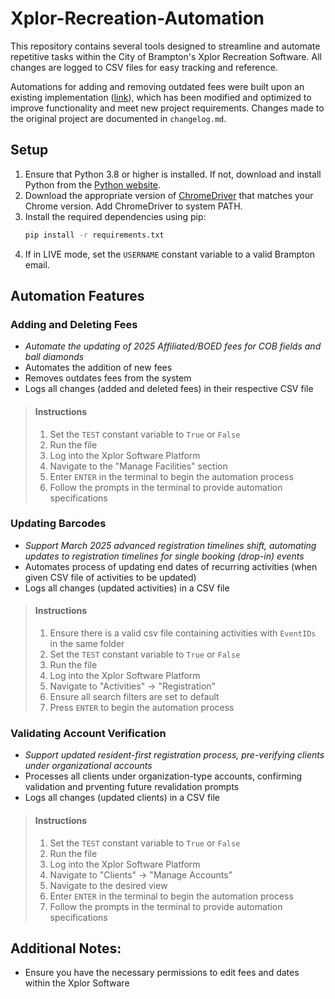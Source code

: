 # Xplor-Recreation-Automation

This repository contains several tools designed to streamline and automate repetitive tasks within the City of Brampton's Xplor Recreation Software. All changes are logged to CSV files for easy tracking and reference. 

Automations for adding and removing outdated fees were built upon an existing implementation ([link](https://github.com/Mintches/City-of-Brampton-Recreation)), which has been modified and optimized to improve functionality and meet new project requirements. Changes made to the original project are documented in `changelog.md`.

## Setup
1. Ensure that Python 3.8 or higher is installed. If not, download and install Python from the [Python website](https://www.python.org/downloads/).
2. Download the appropriate version of [ChromeDriver](https://developer.chrome.com/docs/chromedriver/downloads) that matches your Chrome version. Add ChromeDriver to system PATH. 
3. Install the required dependencies using pip:
    ```bash
    pip install -r requirements.txt

4. If in LIVE mode, set the `USERNAME` constant variable to a valid Brampton email.

## Automation Features 
### Adding and Deleting Fees
* *Automate the updating of 2025 Affiliated/BOED fees for COB fields and ball diamonds*
* Automates the addition of new fees
* Removes outdates fees from the system
* Logs all changes (added and deleted fees) in their respective CSV file

> #### Instructions
> 1. Set the `TEST` constant variable to `True` or `False`
> 2. Run the file
> 3. Log into the Xplor Software Platform
> 4. Navigate to the "Manage Facilities" section
> 5. Enter `ENTER` in the terminal to begin the automation process
> 6. Follow the prompts in the terminal to provide automation specifications

### Updating Barcodes
* *Support March 2025 advanced registration timelines shift, automating updates to registration timelines for single booking (drop-in) events*
* Automates process of updating end dates of recurring activities (when given CSV file of activities to be updated)
* Logs all changes (updated activities) in a CSV file

> #### Instructions
> 1. Ensure there is a valid csv file containing activities with `EventIDs` in the same folder
> 2. Set the `TEST` constant variable to `True` or `False`
> 3. Run the file
> 4. Log into the Xplor Software Platform
> 5. Navigate to "Activities" -> "Registration"
> 6. Ensure all search filters are set to default
> 7. Press `ENTER` to begin the automation process

### Validating Account Verification
* *Support updated resident-first registration process, pre-verifying clients under organizational accounts*
* Processes all clients under organization-type accounts, confirming validation and prventing future revalidation prompts
* Logs all changes (updated clients) in a CSV file

> #### Instructions
> 1. Set the `TEST` constant variable to `True` or `False`
> 2. Run the file
> 3. Log into the Xplor Software Platform
> 4. Navigate to "Clients" -> "Manage Accounts"
> 5. Navigate to the desired view
> 6. Enter `ENTER` in the terminal to begin the automation process
> 7. Follow the prompts in the terminal to provide automation specifications

## Additional Notes:
* Ensure you have the necessary permissions to edit fees and dates within the Xplor Software
